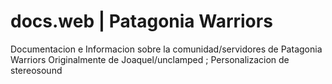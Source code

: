 # docs.web | Patagonia Warriors
Documentacion e Informacion sobre la comunidad/servidores de Patagonia Warriors
Originalmente de Joaquel/unclamped ; Personalizacion de stereosound
